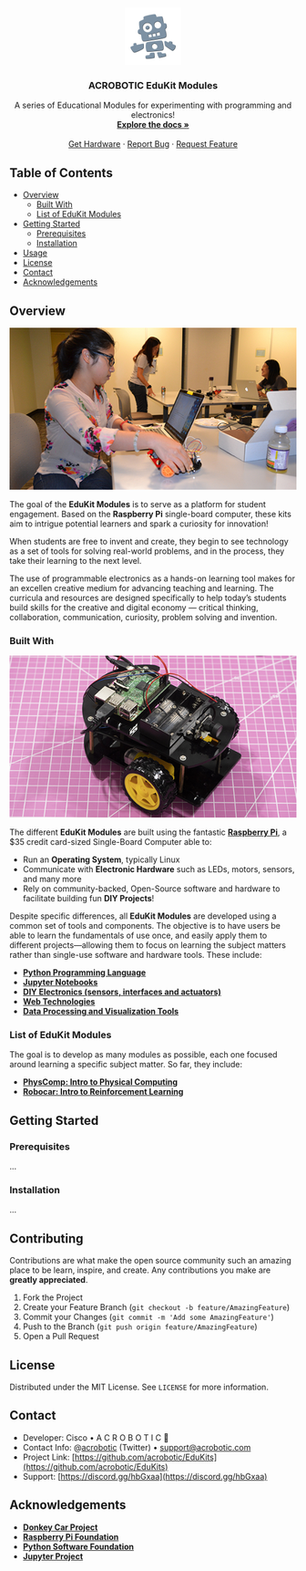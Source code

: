 <!--

*** Resources
*** =========
*** In here, you'll find demo code and resources for making sample projects with the Raspberry Pi. For getting started help and tutorials see the [Wiki](https://github.com/acrobotic/EduKits/wiki/).
-->

<!-- PROJECT LOGO -->
<br />
<p align="center">
  <a href="https://github.com/acrobotic/EduKits">
    <img src="images/ai_logo_white_bkg.png" alt="Logo" width="100" height="100" />
  </a>

  <h3 align="center">ACROBOTIC EduKit Modules</h3>

  <p align="center">
    A series of Educational Modules for experimenting with programming and electronics!
    <br />
    <a href="https://github.com/acrobotic/EduKits/wiki"><strong>Explore the docs »</strong></a>
    <br />
    <br />
    <a href="https://acrobotic.com/EduKits">Get Hardware</a>
    · <a href="https://github.com/acrobotic/EduKits/issues">Report Bug</a>
    · <a href="https://github.com/acrobotic/EduKits/issues">Request Feature</a>
  </p>
</p>

<!-- TABLE OF CONTENTS -->
## Table of Contents

* [Overview](#overview)
  * [Built With](#built-with)
  * [List of EduKit Modules](#list-of-edukit-modules)
* [Getting Started](#getting-started)
  * [Prerequisites](#prerequisites)
  * [Installation](#installation)
* [Usage](#usage)
* [License](#license)
* [Contact](#contact)
* [Acknowledgements](#acknowledgements)

<!-- ABOUT THE PROJECT -->
## Overview
<p align="center">
  <a href="https://youtube.com/acrobotic/">
    <img src="images/classroom.jpg" />
  </a>
</p>

The goal of the **EduKit Modules** is to serve as a platform for student engagement. Based on the **Raspberry Pi** single-board computer, these kits aim to intrigue potential learners and spark a curiosity for innovation!

When students are free to invent and create, they begin to see technology as a set of tools for solving real-world problems, and in the process, they take their learning to the next level.

The use of programmable electronics as a hands-on learning tool makes for an excellen creative medium for advancing teaching and learning. The curricula and resources are designed specifically to help today’s students build skills for the creative and digital economy — critical thinking, collaboration, communication, curiosity, problem solving and invention.

### Built With
<p align="center">
  <a href="https://youtube.com/acrobotic/">
    <img src="images/robocar.jpg" />
  </a>
</p>

The different **EduKit Modules** are built using the fantastic **[Raspberry Pi](https://raspberrypi.org)**, a $35 credit card-sized Single-Board Computer able to:

* Run an **Operating System**, typically Linux
* Communicate with **Electronic Hardware** such as LEDs, motors, sensors, and many more
* Rely on community-backed, Open-Source software and hardware to facilitate building fun **DIY Projects**!

Despite specific differences, all **EduKit Modules** are developed using a common set of tools and components. The objective is to have users be able to learn the fundamentals of use once, and easily apply them to different projects—allowing them to focus on learning the subject matters rather than single-use software and hardware tools. These include:

* **[Python Programming Language](https://www.python.org/)**
* **[Jupyter Notebooks](https://jupyter.org/)**
* **[DIY Electronics (sensors, interfaces and actuators)](https://acrobotic.com)**
* **[Web Technologies](https://developer.mozilla.org/en-US/docs/Web)**
* **[Data Processing and Visualization Tools](https://www.nihlibrary.nih.gov/services/data/data-services-tools)**

### List of EduKit Modules
The goal is to develop as many modules as possible, each one focused around learning a specific subject matter. So far, they include:

* **[PhysComp: Intro to Physical Computing]()**
* **[Robocar: Intro to Reinforcement Learning]()**

<!-- GETTING STARTED -->
## Getting Started



### Prerequisites

...

### Installation

...

<!-- USAGE EXAMPLES 
## Usage

... Top user-submitted cases. Keep a full list in the wiki.

For more examples, please refer to the [Wiki](https://github.com/acrobotic/EduKits/wiki)
-->

<!-- CONTRIBUTING -->
## Contributing

Contributions are what make the open source community such an amazing place to be learn, inspire, and create. Any contributions you make are **greatly appreciated**.

1. Fork the Project
2. Create your Feature Branch (`git checkout -b feature/AmazingFeature`)
3. Commit your Changes (`git commit -m 'Add some AmazingFeature'`)
4. Push to the Branch (`git push origin feature/AmazingFeature`)
5. Open a Pull Request

<!-- LICENSE -->
## License

Distributed under the MIT License. See `LICENSE` for more information.

<!-- CONTACT -->
## Contact

* Developer: Cisco • A C R O B O T I C 🦿 
* Contact Info: @[acrobotic](https://twitter.com/acrobotic) (Twitter) • support@acrobotic.com
* Project Link: [https://github.com/acrobotic/EduKits](https://github.com/acrobotic/EduKits)
* Support: [https://discord.gg/hbGxaa](https://discord.gg/hbGxaa)

<!-- ACKNOWLEDGEMENTS -->
## Acknowledgements
* **[Donkey Car Project](https://www.webpagefx.com/tools/emoji-cheat-sheet)**
* **[Raspberry Pi Foundation](https://raspberrypi.org)**
* **[Python Software Foundation](https://www.python.org/psf/)**
* **[Jupyter Project](https://jupyter.org/about)**

<!-- MARKDOWN LINKS & IMAGES -->
<!-- https://www.markdownguide.org/basic-syntax/#reference-style-links -->
[license-shield]: https://img.shields.io/github/license/othneildrew/Best-README-Template.svg?style=flat-square
[license-url]: https://github.com/othneildrew/Best-README-Template/blob/master/LICENSE.txt
[linkedin-shield]: https://img.shields.io/badge/-LinkedIn-black.svg?style=flat-square&logo=linkedin&colorB=555
[linkedin-url]: https://linkedin.com/in/othneildrew
